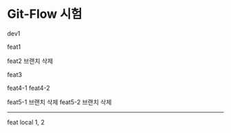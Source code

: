 # Git-Flow 시험

dev1

feat1

feat2 브랜치 삭제

feat3

feat4-1
feat4-2

feat5-1 브랜치 삭제
feat5-2 브랜치 삭제

---

feat local 1, 2
